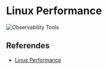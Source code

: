 # Linux Performance

![Observability Tools](https://brendangregg.com/Perf/linux_observability_tools.png)

## Referendes

* [Linux Performance](http://brendangregg.com/linuxperf.html)


